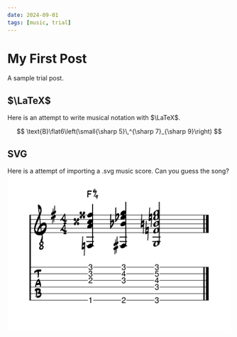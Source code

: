 ```yaml
---
date: 2024-09-01
tags: [music, trial]
---
```



# My First Post
A sample trial post.


## $\LaTeX$
Here is an attempt to write musical notation with $\LaTeX$.

$$
\text{B}\flat6\left(\small{\sharp 5}\,^{\sharp 7}_{\sharp 9}\right)
$$


## SVG
Here is a attempt of importing a .svg music score. Can you guess the song? 
![Alt text](../../source/images/happy-birthday/ending.svg)
